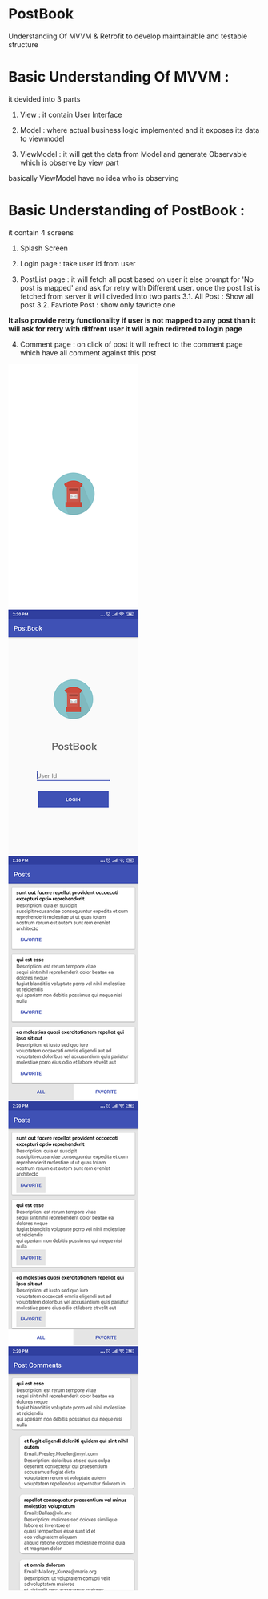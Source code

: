 # PostBook
Understanding Of MVVM &amp; Retrofit to develop maintainable and testable structure 





# Basic Understanding Of MVVM : 
it devided into 3 parts 

1. View : it contain User Interface

2. Model : where actual business logic implemented and it exposes its data to viewmodel

3. ViewModel : it will get the data from Model and generate Observable which is observe by view part  

basically ViewModel have no idea who is observing 




# Basic Understanding of PostBook : 
it contain 4 screens

1. Splash Screen 

2. Login page : take user id from user

3. PostList page : it will fetch all post based on user it else prompt for 'No post is mapped' and ask for retry with Different user.
once the post list is fetched from server it will diveded into two parts 
3.1. All Post : Show all post 
3.2. Favriote Post : show only favriote one

**It also provide retry functionality if user is not mapped to any post than it will ask for retry with diffrent user it will again redireted to login page**

4. Comment page : on click of post it will refrect to the comment page which have all comment against this post

![Alt text](/screenshot/1.png?raw=true "Splash Screen") ![Alt text](/screenshot/2.png?raw=true "Login page") ![Alt text](/screenshot/3.png?raw=true "All Post") ![Alt text](/screenshot/4.png?raw=true "Favriote Post") ![Alt text](/screenshot/5.png?raw=true "Comment page")
